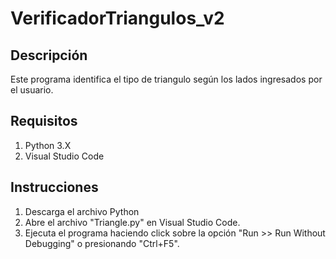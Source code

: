 # VerificadorTriangulos_v2

## Descripción

Este programa identifica el tipo de triangulo según los lados ingresados por el usuario. 

## Requisitos
1. Python 3.X 
2. Visual Studio Code

## Instrucciones
1. Descarga el archivo Python
2. Abre el archivo "Triangle.py" en Visual Studio Code.
3. Ejecuta el programa haciendo click sobre la opción "Run >> Run Without Debugging" o presionando "Ctrl+F5".